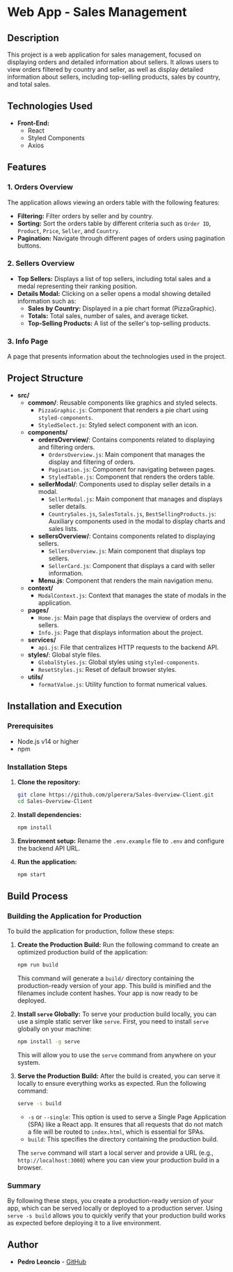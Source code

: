 # Web App - Sales Management

## Description

This project is a web application for sales management, focused on displaying orders and detailed information about sellers. It allows users to view orders filtered by country and seller, as well as display detailed information about sellers, including top-selling products, sales by country, and total sales.

## Technologies Used

- **Front-End:**
  - React
  - Styled Components
  - Axios

## Features

### 1. Orders Overview
The application allows viewing an orders table with the following features:
- **Filtering:** Filter orders by seller and by country.
- **Sorting:** Sort the orders table by different criteria such as `Order ID`, `Product`, `Price`, `Seller`, and `Country`.
- **Pagination:** Navigate through different pages of orders using pagination buttons.

### 2. Sellers Overview
- **Top Sellers:** Displays a list of top sellers, including total sales and a medal representing their ranking position.
- **Details Modal:** Clicking on a seller opens a modal showing detailed information such as:
  - **Sales by Country:** Displayed in a pie chart format (PizzaGraphic).
  - **Totals:** Total sales, number of sales, and average ticket.
  - **Top-Selling Products:** A list of the seller's top-selling products.

### 3. Info Page
A page that presents information about the technologies used in the project.

## Project Structure

- **src/**
  - **common/**: Reusable components like graphics and styled selects.
    - `PizzaGraphic.js`: Component that renders a pie chart using `styled-components`.
    - `StyledSelect.js`: Styled select component with an icon.
  - **components/**
    - **ordersOverview/**: Contains components related to displaying and filtering orders.
      - `OrdersOverview.js`: Main component that manages the display and filtering of orders.
      - `Pagination.js`: Component for navigating between pages.
      - `StyledTable.js`: Component that renders the orders table.
    - **sellerModal/**: Components used to display seller details in a modal.
      - `SellerModal.js`: Main component that manages and displays seller details.
      - `CountrySales.js`, `SalesTotals.js`, `BestSellingProducts.js`: Auxiliary components used in the modal to display charts and sales lists.
    - **sellersOverview/**: Contains components related to displaying sellers.
      - `SellersOverview.js`: Main component that displays top sellers.
      - `SellerCard.js`: Component that displays a card with seller information.
    - **Menu.js**: Component that renders the main navigation menu.
  - **context/**
    - `ModalContext.js`: Context that manages the state of modals in the application.
  - **pages/**
    - `Home.js`: Main page that displays the overview of orders and sellers.
    - `Info.js`: Page that displays information about the project.
  - **services/**
    - `api.js`: File that centralizes HTTP requests to the backend API.
  - **styles/**: Global style files.
    - `GlobalStyles.js`: Global styles using `styled-components`.
    - `ResetStyles.js`: Reset of default browser styles.
  - **utils/**
    - `formatValue.js`: Utility function to format numerical values.

## Installation and Execution

### Prerequisites
- Node.js v14 or higher
- npm

### Installation Steps

1. **Clone the repository:**
   ```bash
   git clone https://github.com/plperera/Sales-Overview-Client.git
   cd Sales-Overview-Client
   ```

2. **Install dependencies:**
   ```bash
   npm install
   ```

3. **Environment setup:**
   Rename the `.env.example` file to `.env` and configure the backend API URL.

4. **Run the application:**
   ```bash
   npm start
   ```

## Build Process

### Building the Application for Production

To build the application for production, follow these steps:

1. **Create the Production Build:**
   Run the following command to create an optimized production build of the application:
   ```bash
   npm run build
   ```
   This command will generate a `build/` directory containing the production-ready version of your app. This build is minified and the filenames include content hashes. Your app is now ready to be deployed.

2. **Install `serve` Globally:**
   To serve your production build locally, you can use a simple static server like `serve`. First, you need to install `serve` globally on your machine:
   ```bash
   npm install -g serve
   ```
   This will allow you to use the `serve` command from anywhere on your system.

3. **Serve the Production Build:**
   After the build is created, you can serve it locally to ensure everything works as expected. Run the following command:
   ```bash
   serve -s build
   ```
   - `-s` or `--single`: This option is used to serve a Single Page Application (SPA) like a React app. It ensures that all requests that do not match a file will be routed to `index.html`, which is essential for SPAs.
   - `build`: This specifies the directory containing the production build.

   The `serve` command will start a local server and provide a URL (e.g., `http://localhost:3000`) where you can view your production build in a browser.

### Summary

By following these steps, you create a production-ready version of your app, which can be served locally or deployed to a production server. Using `serve -s build` allows you to quickly verify that your production build works as expected before deploying it to a live environment.

## Author

- **Pedro Leoncio** - [GitHub](https://github.com/plperera)
